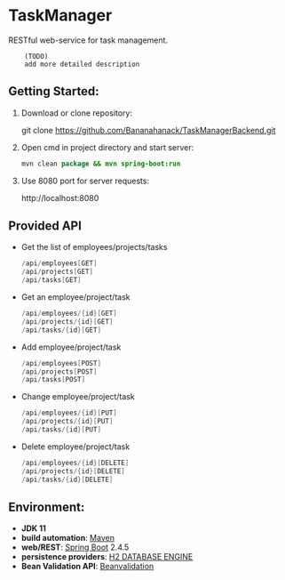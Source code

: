 # TaskManager
RESTful web-service for task management.

        (TODO)
        add more detailed description


## Getting Started:

1. Download or clone repository:

    
    git clone https://github.com/Bananahanack/TaskManagerBackend.git


2. Open cmd in project directory and start server:

    ```java
    mvn clean package && mvn spring-boot:run
    ```

3. Use 8080 port for server requests:

   http://localhost:8080


## Provided API

* Get the list of employees/projects/tasks
    ```java
    /api/employees[GET]
    /api/projects[GET]
    /api/tasks[GET]
    ```

* Get an employee/project/task
    ```java
    /api/employees/{id}[GET]
    /api/projects/{id}[GET]
    /api/tasks/{id}[GET]
    ```

* Add employee/project/task
    ```java
    /api/employees[POST]
    /api/projects[POST]
    /api/tasks[POST]
    ```

* Change employee/project/task
    ```java
    /api/employees/{id}[PUT]
    /api/projects/{id}[PUT]
    /api/tasks/{id}[PUT]
    ```

* Delete employee/project/task
    ```java
    /api/employees/{id}[DELETE]
    /api/projects/{id}[DELETE]
    /api/tasks/{id}[DELETE]
    ```


## Environment: <br/>
- **JDK 11**
- **build automation**: [Maven](http://maven.apache.org) <br/>
- **web/REST**: [Spring Boot](https://projects.spring.io/spring-boot/) 2.4.5 <br/>
- **persistence providers**: [H2 DATABASE ENGINE](https://www.h2database.com/) <br/>
- **Bean Validation API**: [Beanvalidation](http://beanvalidation.org/)
